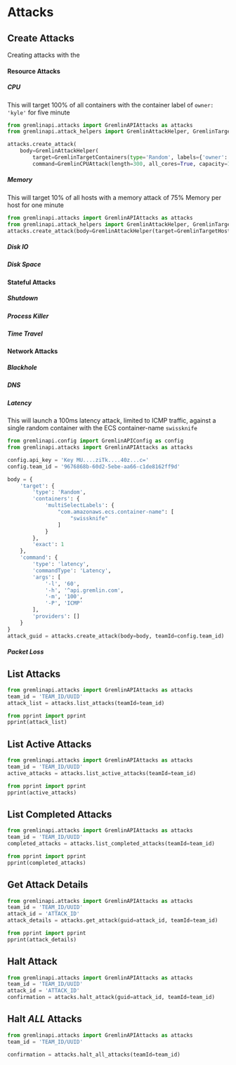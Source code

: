 # Attacks

## Create Attacks

Creating attacks with the 

#### Resource Attacks

##### CPU

This will target 100% of all containers with the container label of `owner: 'kyle'` for five minute
```python
from gremlinapi.attacks import GremlinAPIAttacks as attacks
from gremlinapi.attack_helpers import GremlinAttackHelper, GremlinTargetContainers, GremlinCPUAttack

attacks.create_attack(
    body=GremlinAttackHelper(
        target=GremlinTargetContainers(type='Random', labels={'owner': 'kyle'}, percent=100),
        command=GremlinCPUAttack(length=300, all_cores=True, capacity=100)))
```

##### Memory

This will target 10% of all hosts with a memory attack of 75% Memory per host for one minute
```python
from gremlinapi.attacks import GremlinAPIAttacks as attacks
from gremlinapi.attack_helpers import GremlinAttackHelper, GremlinTargetHosts, GremlinMemoryAttack
attacks.create_attack(body=GremlinAttackHelper(target=GremlinTargetHosts(), command=GremlinMemoryAttack()))
```

##### Disk IO

##### Disk Space

#### Stateful Attacks

##### Shutdown

##### Process Killer

##### Time Travel

#### Network Attacks

##### Blackhole

##### DNS

##### Latency

This will launch a 100ms latency attack, limited to ICMP traffic, against a single random container
with the ECS container-name `swissknife`

```python
from gremlinapi.config import GremlinAPIConfig as config
from gremlinapi.attacks import GremlinAPIAttacks as attacks

config.api_key = 'Key MU....ziTk....40z...c='
config.team_id = '9676868b-60d2-5ebe-aa66-c1de8162ff9d'

body = {
    'target': {
        'type': 'Random',
        'containers': {
            'multiSelectLabels': {
                "com.amazonaws.ecs.container-name": [
                    "swissknife"
                ]
            }
        },
        'exact': 1
    },
    'command': {
        'type': 'latency',
        'commandType': 'Latency',
        'args': [
            '-l', '60',
            '-h', '^api.gremlin.com',
            '-m', '100',
            '-P', 'ICMP'
        ],
        'providers': []
    }
}
attack_guid = attacks.create_attack(body=body, teamId=config.team_id)
```

##### Packet Loss

## List Attacks

```python
from gremlinapi.attacks import GremlinAPIAttacks as attacks
team_id = 'TEAM_ID/UUID'
attack_list = attacks.list_attacks(teamId=team_id)

from pprint import pprint
pprint(attack_list)
```

## List Active Attacks

```python
from gremlinapi.attacks import GremlinAPIAttacks as attacks
team_id = 'TEAM_ID/UUID'
active_attacks = attacks.list_active_attacks(teamId=team_id)

from pprint import pprint
pprint(active_attacks)
```

## List Completed Attacks

```python
from gremlinapi.attacks import GremlinAPIAttacks as attacks
team_id = 'TEAM_ID/UUID'
completed_attacks = attacks.list_completed_attacks(teamId=team_id)

from pprint import pprint
pprint(completed_attacks)
```

## Get Attack Details

```python
from gremlinapi.attacks import GremlinAPIAttacks as attacks
team_id = 'TEAM_ID/UUID'
attack_id = 'ATTACK_ID'
attack_details = attacks.get_attack(guid=attack_id, teamId=team_id)

from pprint import pprint
pprint(attack_details)
```

## Halt Attack

```python
from gremlinapi.attacks import GremlinAPIAttacks as attacks
team_id = 'TEAM_ID/UUID'
attack_id = 'ATTACK_ID'
confirmation = attacks.halt_attack(guid=attack_id, teamId=team_id)
```

## Halt _ALL_ Attacks

```python
from gremlinapi.attacks import GremlinAPIAttacks as attacks
team_id = 'TEAM_ID/UUID'

confirmation = attacks.halt_all_attacks(teamId=team_id)
```
